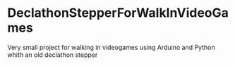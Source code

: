 # DeclathonStepperForWalkInVideoGames
Very small project for walking in videogames using Arduino and Python whith an old declathon stepper
